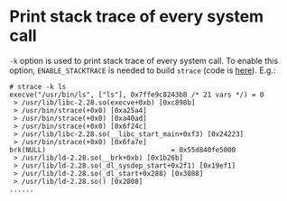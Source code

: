 # Print stack trace of every system call

`-k` option is used to print stack trace of every system call. To enable this option, `ENABLE_STACKTRACE` is needed to build `strace` (code is [here](https://github.com/strace/strace/blob/e0f0071b36215de8a592bf41ec007a794b550d45/strace.c#L50)). E.g.:  

	# strace -k ls
	execve("/usr/bin/ls", ["ls"], 0x7ffe9c8243b8 /* 21 vars */) = 0
	 > /usr/lib/libc-2.28.so(execve+0xb) [0xc898b]
	 > /usr/bin/strace(+0x0) [0xa25a4]
	 > /usr/bin/strace(+0x0) [0xa40ad]
	 > /usr/bin/strace(+0x0) [0x6f24c]
	 > /usr/lib/libc-2.28.so(__libc_start_main+0xf3) [0x24223]
	 > /usr/bin/strace(+0x0) [0x6fa7e]
	brk(NULL)                               = 0x55d840fe5000
	 > /usr/lib/ld-2.28.so(__brk+0xb) [0x1b26b]
	 > /usr/lib/ld-2.28.so(_dl_sysdep_start+0x2f1) [0x19ef1]
	 > /usr/lib/ld-2.28.so(_dl_start+0x288) [0x3088]
	 > /usr/lib/ld-2.28.so() [0x2008]
	......
